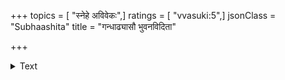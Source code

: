 +++
topics = [ "स्नेहे अविवेकः",]
ratings = [ "vvasuki:5",]
jsonClass = "Subhaashita"
title = "गन्धाढ्यासौ भुवनविदिता"

+++

<details><summary>Text</summary>

गन्धाढ्यासौ भुवन-विदिता केतकी स्वर्ण-वर्णा   
पद्म-भ्रान्त्या क्षुधित-मधुपः पुष्प-मध्ये पपात ।  
अन्धी-भूतः कुसुम-रजसा कण्टकैश् छिन्न-पक्षः   
स्थातुं गन्तुं द्वयम् अपि सखे नैव शक्तो द्विरेफः ॥
</details>
